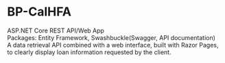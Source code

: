 # BP-CalHFA
ASP.NET Core REST API/Web App  
Packages: Entity Framework, Swashbuckle(Swagger, API documentation)  
A data retrieval API combined with a web interface, built with Razor Pages, to clearly display loan information requested by the client.

